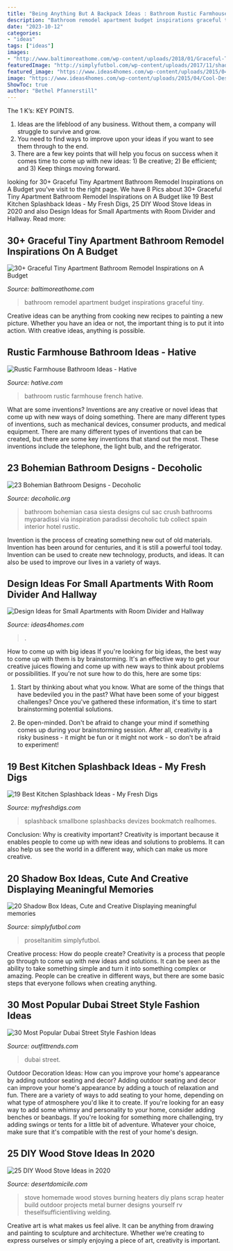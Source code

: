 ```yaml
---
title: "Being Anything But A Backpack Ideas : Bathroom Rustic Farmhouse French Hative"
description: "Bathroom remodel apartment budget inspirations graceful tiny"
date: "2023-10-12"
categories:
- "ideas"
tags: ["ideas"]
images:
- "http://www.baltimoreathome.com/wp-content/uploads/2018/01/Graceful-Tiny-Apartment-Bathroom-Remodel-Inspirations-on-A-Budget-12.jpg"
featuredImage: "http://simplyfutbol.com/wp-content/uploads/2017/11/shadow-box-ideas-for-girlfriend.jpg"
featured_image: "https://www.ideas4homes.com/wp-content/uploads/2015/04/Cool-Design-Ideas-for-Small-Apartments.jpg"
image: "https://www.ideas4homes.com/wp-content/uploads/2015/04/Cool-Design-Ideas-for-Small-Apartments.jpg"
ShowToc: true
author: "Bethel Pfannerstill"
---
```



The 1 K’s: KEY POINTS.
1. Ideas are the lifeblood of any business. Without them, a company will struggle to survive and grow.
2. You need to find ways to improve upon your ideas if you want to see them through to the end.
3. There are a few key points that will help you focus on success when it comes time to come up with new ideas: 1) Be creative; 2) Be efficient; and 3) Keep things moving forward.

	

		
looking for 30+ Graceful Tiny Apartment Bathroom Remodel Inspirations on A Budget you've visit to the right page. We have 8 Pics about 30+ Graceful Tiny Apartment Bathroom Remodel Inspirations on A Budget like 19 Best Kitchen Splashback Ideas - My Fresh Digs, 25 DIY Wood Stove Ideas in 2020 and also Design Ideas for Small Apartments with Room Divider and Hallway. Read more:
		
    
## 30+ Graceful Tiny Apartment Bathroom Remodel Inspirations On A Budget

<img loading=lazy src="http://www.baltimoreathome.com/wp-content/uploads/2018/01/Graceful-Tiny-Apartment-Bathroom-Remodel-Inspirations-on-A-Budget-12.jpg" onerror="this.onerror=null;this.src='https://tse3.mm.bing.net/th?id=OIP.J8tmc_k6qvf4Vk28DD08nQHaK-&amp;pid=15.1';" alt="30+ Graceful Tiny Apartment Bathroom Remodel Inspirations on A Budget">

_Source: baltimoreathome.com_

>bathroom remodel apartment budget inspirations graceful tiny. 

	

Creative ideas can be anything from cooking new recipes to painting a new picture. Whether you have an idea or not, the important thing is to put it into action. With creative ideas, anything is possible.

    
## Rustic Farmhouse Bathroom Ideas - Hative

<img loading=lazy src="https://hative.com/wp-content/uploads/2016/05/rustic-bathroom/37-rustic-bathroom-ideas.jpg" onerror="this.onerror=null;this.src='https://tse4.mm.bing.net/th?id=OIP.wyyEAeLOY9irte842HjkbQHaLH&amp;pid=15.1';" alt="Rustic Farmhouse Bathroom Ideas - Hative">

_Source: hative.com_

>bathroom rustic farmhouse french hative. 

	

What are some inventions?
Inventions are any creative or novel ideas that come up with new ways of doing something. There are many different types of inventions, such as mechanical devices, consumer products, and medical equipment. 
There are many different types of inventions that can be created, but there are some key inventions that stand out the most. These inventions include the telephone, the light bulb, and the refrigerator.

    
## 23 Bohemian Bathroom Designs - Decoholic

<img loading=lazy src="http://decoholic.org/wp-content/uploads/2014/11/bohemian-bathroom-design-12.jpg" onerror="this.onerror=null;this.src='https://tse1.mm.bing.net/th?id=OIP.VWfLFAnXwymMqHqqIErZ-AHaLH&amp;pid=15.1';" alt="23 Bohemian Bathroom Designs - Decoholic">

_Source: decoholic.org_

>bathroom bohemian casa siesta designs cul sac crush bathrooms myparadissi via inspiration paradissi decoholic tub collect spain interior hotel rustic. 

	

Invention is the process of creating something new out of old materials. Invention has been around for centuries, and it is still a powerful tool today. Invention can be used to create new technology, products, and ideas. It can also be used to improve our lives in a variety of ways.

    
## Design Ideas For Small Apartments With Room Divider And Hallway

<img loading=lazy src="https://www.ideas4homes.com/wp-content/uploads/2015/04/Cool-Design-Ideas-for-Small-Apartments.jpg" onerror="this.onerror=null;this.src='https://tse4.mm.bing.net/th?id=OIP.lNfuDThhOTy-9Lh8YE4SogHaE8&amp;pid=15.1';" alt="Design Ideas for Small Apartments with Room Divider and Hallway">

_Source: ideas4homes.com_

>. 

	

How to come up with big ideas
If you're looking for big ideas, the best way to come up with them is by brainstorming. It's an effective way to get your creative juices flowing and come up with new ways to think about problems or possibilities. If you're not sure how to do this, here are some tips:
1. Start by thinking about what you know. What are some of the things that have bedeviled you in the past? What have been some of your biggest challenges? Once you've gathered these information, it's time to start brainstorming potential solutions.

2. Be open-minded. Don't be afraid to change your mind if something comes up during your brainstorming session. After all, creativity is a risky business - it might be fun or it might not work - so don't be afraid to experiment!


    
## 19 Best Kitchen Splashback Ideas - My Fresh Digs

<img loading=lazy src="https://myfreshdigs.com/wp-content/uploads/2020/02/best-kitchen-splashback-ideas-8-683x1024.jpg" onerror="this.onerror=null;this.src='https://tse4.mm.bing.net/th?id=OIP.kMI3cpxwVweYDX567Pnd1QHaLG&amp;pid=15.1';" alt="19 Best Kitchen Splashback Ideas - My Fresh Digs">

_Source: myfreshdigs.com_

>splashback smallbone splashbacks devizes bookmatch realhomes. 

	

Conclusion: Why is creativity important?
Creativity is important because it enables people to come up with new ideas and solutions to problems. It can also help us see the world in a different way, which can make us more creative.

    
## 20 Shadow Box Ideas, Cute And Creative Displaying Meaningful Memories

<img loading=lazy src="http://simplyfutbol.com/wp-content/uploads/2017/11/shadow-box-ideas-for-girlfriend.jpg" onerror="this.onerror=null;this.src='https://tse2.mm.bing.net/th?id=OIP.Jw6sNxqJBQm2w6qHaEGIpQHaJD&amp;pid=15.1';" alt="20 Shadow Box Ideas, Cute and Creative Displaying meaningful memories">

_Source: simplyfutbol.com_

>proseltanitim simplyfutbol. 

	

Creative process: How do people create?
Creativity is a process that people go through to come up with new ideas and solutions. It can be seen as the ability to take something simple and turn it into something complex or amazing. People can be creative in different ways, but there are some basic steps that everyone follows when creating anything.

    
## 30 Most Popular Dubai Street Style Fashion Ideas

<img loading=lazy src="https://www.outfittrends.com/wp-content/uploads/2014/09/Dubai-street-style-fashion-ideas.jpg" onerror="this.onerror=null;this.src='https://tse1.mm.bing.net/th?id=OIP.Qbz6TPr-0B9ebPuKXJWwswHaLG&amp;pid=15.1';" alt="30 Most Popular Dubai Street Style Fashion Ideas">

_Source: outfittrends.com_

>dubai street. 

	

Outdoor Decoration Ideas: How can you improve your home's appearance by adding outdoor seating and decor?
Adding outdoor seating and decor can improve your home's appearance by adding a touch of relaxation and fun. There are a variety of ways to add seating to your home, depending on what type of atmosphere you'd like it to create. If you're looking for an easy way to add some whimsy and personality to your home, consider adding benches or beanbags. If you're looking for something more challenging, try adding swings or tents for a little bit of adventure. Whatever your choice, make sure that it's compatible with the rest of your home's design.

    
## 25 DIY Wood Stove Ideas In 2020

<img loading=lazy src="https://www.desertdomicile.com/wp-content/uploads/2020/01/1-Metal-Scrap-Stove.jpg" onerror="this.onerror=null;this.src='https://tse1.mm.bing.net/th?id=OIP.CanjLMiN-kxSk0Y64z1cMAHaJ4&amp;pid=15.1';" alt="25 DIY Wood Stove Ideas in 2020">

_Source: desertdomicile.com_

>stove homemade wood stoves burning heaters diy plans scrap heater build outdoor projects metal burner designs yourself rv theselfsufficientliving welding. 

	

Creative art is what makes us feel alive. It can be anything from drawing and painting to sculpture and architecture. Whether we’re creating to express ourselves or simply enjoying a piece of art, creativity is important.

